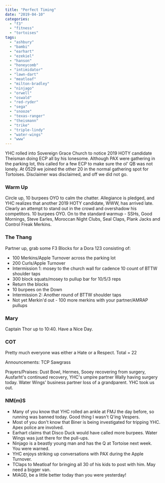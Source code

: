 ```yaml
---
title: "Perfect Timing"
date: "2019-04-10"
categories: 
  - "f3"
  - "fitness"
  - "tortoises"
tags: 
  - "ashbury"
  - "bambi"
  - "earhart"
  - "ezekiel"
  - "hanson"
  - "honeycomb"
  - "intimidator"
  - "lawn-dart"
  - "meatloaf"
  - "milton-bradley"
  - "ninjago"
  - "orwell"
  - "oswald"
  - "red-ryder"
  - "sega"
  - "snooze"
  - "texas-ranger"
  - "theismann"
  - "trike"
  - "triple-lindy"
  - "water-wings"
  - "www"
---
```


YHC rolled into Sovereign Grace Church to notice 2019 HOTY candidate Theisman doing ECP all by his lonesome. Although PAX were gathering in the parking lot, this called for a few ECP to make sure the ol' QB was not lonely. At 0529 we joined the other 20 in the normal gathering spot for Tortoises. Disclaimer was disclaimed, and off we did not go.

### Warm Up

Circle up, 10 burpees OYO to calm the chatter. Allegiance is pledged, and YHC realizes that another 2019 HOTY candidate, WWW, has arrived late. Clearly an attempt to stand out in the crowd and overshadow his competitors. 10 burpees OYO. On to the standard warmup - SSHs, Good Mornings, Steve Earles, Moroccan Night Clubs, Seal Claps, Plank Jacks and Control Freak Merkins.

### The Thang

Partner up, grab some F3 Blocks for a Dora 123 consisting of:

- 100 Merkins/Apple Turnover across the parking lot
- 200 Curls/Apple Turnover
- Intermission 1: mosey to the church wall for cadence 10 count of BTTW shoulder taps
- 300 block squats/mosey to pullup bar for 10/5/3 reps
- Return the blocks
- 10 burpees on the Down
- Intermission 2: Another round of BTTW shoulder taps
- Not yet Merkin'd out - 100 more merkins with your partner/AMRAP pullups

### Mary

Captain Thor up to 10:40. Have a Nice Day.

### COT

Pretty much everyone was either a Hate or a Respect. Total = 22

Announcements: TCP Sawgrass

Prayers/Praises: Dust Bowl, Hermes, Sooey recovering from surgery, Ausfarht's continued recovery, YHC's umpire partner Wally having surgery today. Water Wings' business partner loss of a grandparent. YHC took us out.

### NM(m)S

- Many of you know that YHC rolled an ankle at FMJ the day before, so running was banned today. Good thing I wasn't Q'ing Vespers.
- Most of you don't know that Biner is being investigated for tripping YHC. Apex police are involved.
- Earhart claims that Disco Duck would have called more burpees. Water Wings was just there for the pull-ups.
- Ninjago is a beastly young man and has the Q at Tortoise next week. You were warned.
- YHC enjoys striking up conversations with PAX during the Apple Turnover.
- TClaps to Meatloaf for bringing all 30 of his kids to post with him. May need a bigger van.
- MIAGD, be a little better today than you were yesterday!

